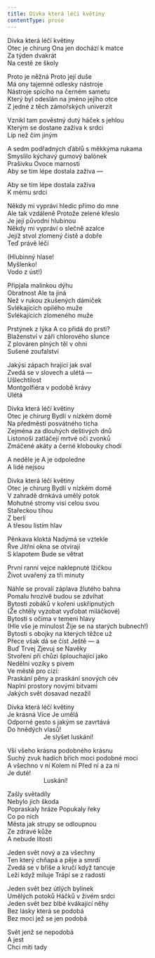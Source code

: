 ```yaml
---
title: Dívka která léčí květiny
contentType: prose
---
```


<section>

Dívka která léčí květiny  
Otec je chirurg Ona jen dochází k matce  
Za týden dvakrát  
Na cestě ze školy

Proto je něžná Proto její duše  
Má ony tajemné odlesky nástroje  
Nástroje spícího na černém sametu  
Který byl odeslán na jméno jejího otce  
Z jedné z těch zámořských univerzit

Vznikl tam pověstný dutý háček s jehlou  
Kterým se dostane zaživa k srdci  
Líp než čím jiným

A sedm podřadných ďáblů s měkkýma rukama  
Smyslilo kýchavý gumový balónek  
Prašivku Ovoce marnosti  
Aby se tím lépe dostala zaživa —

Aby se tím lépe dostala zaživa  
K mému srdci

Někdy mi vypráví hledíc přímo do mne  
Ale tak vzdáleně Protože zelené křeslo  
Je její původní hlubinou  
Někdy mi vypráví o slečně azalce  
Jejíž stvol zlomený čistě a dobře  
Teď právě léčí

(Hlubinný hlase!  
Myšlenko!  
Vodo z úst!)

Připjala malinkou dýhu  
Obratnost Ale ta jiná  
Než v rukou zkušených dámiček  
Svlékajících opilého muže  
Svlékajících zlomeného muže

Prstýnek z lýka A co přidá do prsti?  
Blaženství v záři chlorového slunce  
Z plováren plných těl v ohni  
Sušené zoufalství

Jakýsi zápach hrající jak sval  
Zvedá se v slovech a ulétá —  
Ušlechtilost  
Montgolfiéra v podobě krávy  
Ulétá

Dívka která léčí květiny  
Otec je chirurg Bydlí v nízkém domě  
Na předměstí posvátného ticha  
Zejména za dlouhých deštivých dnů  
Listonoši zatláčejí mrtvé oči zvonků  
Zmáčené akáty a černé klobouky chodí

A neděle je A je odpoledne  
A lidé nejsou

Dívka která léčí květiny  
Otec je chirurg Bydlí v nízkém domě  
V zahradě drnkává umělý potok  
Mohutné stromy visí celou svou  
Stařeckou tíhou  
Z berlí  
A třesou listím hlav

Pěnkava kloktá Nadýmá se vztekle  
Řve Jitřní okna se otvírají  
S klapotem Bude se větrat

První ranní vejce naklepnuté lžičkou  
Život uvařený za tři minuty

Náhle se provalí záplava žlutého bahna  
Pomalu hrozivě budou se zdvíhat  
Bytosti zobáků v kořeni uskřípnutých  
(Že chtěly vyzobat vyďobat miláčkové)  
Bytosti s očima v temeni hlavy  
(Hle vše je minulost Žije se na starých bubnech!)  
Bytosti s obojky na kterých těžce už  
Přece však dá se číst Ještě — a  
Buď Trvej Zjevuj se Navěky  
Stvoření při chůzi šplouchající jako  
Nedělní vozíky s pivem  
Ve městě pro cizí:  
Praskání pěny a praskání snových cév  
Naplní prostory novými bitvami  
Jakých svět dosavad nezažil

Dívka která léčí květiny  
Je krásná Více Je umělá  
Odporné gesto s jakým se zavrtává  
Do hnědých vlasů!  
                     Je slyšet luskání!

Vší všeho krásna podobného krásnu  
Suchý zvuk hadích břich moci podobné moci  
A všechno v ní Kolem ní Před ní a za ní  
Je duté!  
                     Luskání!

Zašly světadíly  
Nebylo jich škoda  
Popraskaly hráze Popukaly řeky  
Co po nich  
Města jak strupy se odloupnou  
Ze zdravé kůže  
A nebude lítosti

Jeden svět nový a za všechny  
Ten který chňapá a pěje a smrdí  
Zvedá se v břiše a kručí když tancuje  
Leží když miluje Trápí se z radosti

Jeden svět bez útlých bylinek  
Umělých potoků Háčků v živém srdci  
Jeden svět bez blbé kvákající něhy  
Bez lásky která se podobá  
Bez moci jež se jen podobá

Svět jenž se nepodobá  
A jest  
Chci míti tady

</section>
